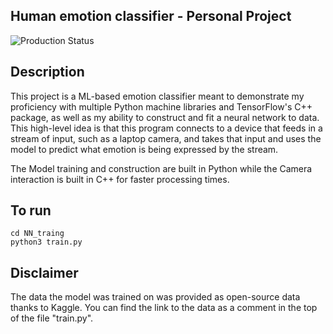 <h2>Human emotion classifier - Personal Project</h2>

![Production Status](https://img.shields.io/badge/Production%20State-In%20Progress-orange)

<h2>Description</h2>
This project is a ML-based emotion classifier meant to demonstrate my proficiency with multiple Python machine libraries and TensorFlow's C++ package, as well as my ability to construct and fit a neural network to data. This high-level idea is that this program connects to a device that feeds in a stream of input, such as a laptop camera, and takes that input and uses the model to predict what emotion is being expressed by the stream. 

The Model training and construction are built in Python while the Camera interaction is built in C++ for faster processing times.


<h2>To run</h2>

```
cd NN_traing
python3 train.py
```

<h2>Disclaimer</h2>
The data the model was trained on was provided as open-source data thanks to Kaggle. You can find the link to the data as a comment in the top of the file "train.py".
